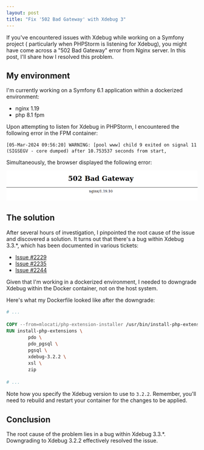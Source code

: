 ```yaml
---
layout: post
title: "Fix '502 Bad Gateway' with Xdebug 3"
---
```


If you've encountered issues with Xdebug while working on a Symfony project
( particularly when PHPStorm is listening for Xdebug), you might have come
across a "502 Bad Gateway" error from Nginx server. In this post, I'll share how
I resolved this problem.

## My environment

I'm currently working on a Symfony 6.1 application within a dockerized
environment:

* nginx 1.19
* php 8.1 fpm

Upon attempting to listen for Xdebug in PHPStorm, I encountered the following
error in the FPM container:

```
[05-Mar-2024 09:56:20] WARNING: [pool www] child 9 exited on signal 11 (SIGSEGV - core dumped) after 10.753537 seconds from start,
```

Simultaneously, the browser displayed the following error:

![ngnix error](/images/nginx-502-bad-gateway.png)

## The solution

After several hours of investigation, I pinpointed the root cause of the issue
and discovered a solution. It turns out that there's a bug within Xdebug 3.3.*,
which has been documented in various tickets:

* [Issue #2229](https://bugs.xdebug.org/view.php?id=2229)
* [Issue #2235](https://bugs.xdebug.org/view.php?id=2235)
* [Issue #2244](https://bugs.xdebug.org/view.php?id=2244)

Given that I'm working in a dockerized environment, I needed to downgrade Xdebug
within the Docker container, not on the host system.

Here's what my Dockerfile looked like after the downgrade:

```Dockerfile
# ...

COPY --from=mlocati/php-extension-installer /usr/bin/install-php-extensions /usr/bin/install-php-extensions
RUN install-php-extensions \
        pdo \
        pdo_pgsql \
        pgsql \
        xdebug-3.2.2 \
        xsl \
        zip

# ...
```

Note how you specify the Xdebug version to use to `3.2.2`.
Remember, you'll need to rebuild and restart your container for the changes to
be applied.

## Conclusion

The root cause of the problem lies in a bug within Xdebug 3.3.*. Downgrading to
Xdebug 3.2.2 effectively resolved the issue.
